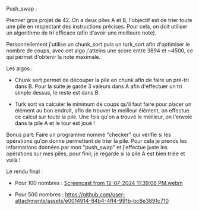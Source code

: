 Push_swap :

Premier gros projet de 42. On a deux piles A et B, l'objectif est de trier toute une pile en respectant des instructions précises. Pour cela, on doit utiliser un algorithme de tri efficace (afin d'avoir une meilleure note).

Personnellement j'utilise un chunk_sort puis un turk_sort afin d'optimiser le nombre de coups, avec cet algo j'atteins une score entre 3894 et ~4500, ce qui permet d'obtenir la note maximale.

Les algos :
- Chunk sort permet de découper la pile en chunk afin de faire un pré-tri dans B. Pour la suite je garde 3 valeurs dans A afin d'effectuer un tri simple dessus, le reste est dans B. 

- Turk sort va calculer le minimum de coups qu'il faut faire pour placer un élément au bon endroit, afin de trouver le meilleur élément, on effectue ce calcul sur toute la pile. Une fois qu'on a trouvé le meilleur, on l'envoie dans la pile A et le tour est joué !

Bonus part:
  Faire un programme nommé "checker" qui vérifie si les opérations qu'on donne permettent de trier la pile. Pour cela je prends les informations données par mon "push_swap" et j'effectue juste les opérations sur mes piles, pour finir, je regarde si la pile A est bien triée et voilà !

Le rendu final :
- Pour 100 nombres :
[Screencast from 12-07-2024 11:39:08 PM.webm](https://github.com/user-attachments/assets/1712e16e-90c0-40a3-9f54-d0b476f7d5fe)


- Pour 500 nombres :
https://github.com/user-attachments/assets/e0014914-84b4-4ff4-991b-bc8e3891c710
